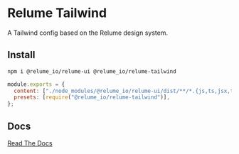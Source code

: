 # Relume Tailwind

A Tailwind config based on the Relume design system.

## Install

```bash
npm i @relume_io/relume-ui @relume_io/relume-tailwind
```

```js
module.exports = {
  content: ["./node_modules/@relume_io/relume-ui/dist/**/*.{js,ts,jsx,tsx}"],
  presets: [require("@relume_io/relume-tailwind")],
};
```

## Docs

[Read The Docs](https://react-docs.relume.io/)

